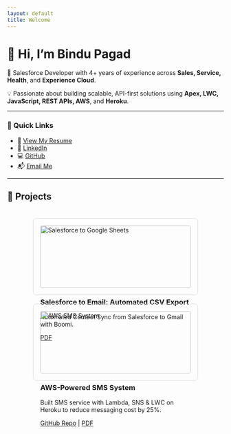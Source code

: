 ```yaml
---
layout: default
title: Welcome
---
```


<!-- Personal Info -->
# 👋 Hi, I’m Bindu Pagad

🎯 Salesforce Developer with 4+ years of experience across **Sales, Service, Health**, and **Experience Cloud**.

💡 Passionate about building scalable, API-first solutions using **Apex, LWC, JavaScript, REST APIs, AWS**, and **Heroku**.

---

### 🔗 Quick Links
- 📄 [View My Resume](BinduPagad.pdf)
- 🔗 [LinkedIn](https://www.linkedin.com/in/bindu-pagad)
- 💻 [GitHub](https://github.com/MissPagad)
- 📬 [Email Me](mailto:bindupagad181997@gmail.com)

---

## 🚀 Projects

<div style="display: flex; flex-wrap: wrap; gap: 20px; justify-content: center; padding: 20px 0;">

  <!-- Project 1 -->
  <div style="flex: 0 1 350px; border: 1px solid #ddd; border-radius: 8px; padding: 16px;">
    <img src="salesforce-google-sheets.png" alt="Salesforce to Google Sheets" style="width: 100%; border-radius: 4px;">
    <h3>Salesforce to Email: Automated CSV Export</h3>
    <p>Automated Contact Sync from Salesforce to Gmail with Boomi.</p>
    <a href="SalesforceBoomi.pdf" target="_blank">PDF</a>
  </div>

  <!-- Project 2 -->
  <div style="flex: 0 1 350px; border: 1px solid #ddd; border-radius: 8px; padding: 16px;">
    <img src="heroku-sms-system.png" alt="AWS SMS System" style="width: 100%; border-radius: 4px;">
    <h3>AWS-Powered SMS System</h3>
    <p>Built SMS service with Lambda, SNS & LWC on Heroku to reduce messaging cost by 25%.</p>
    <a href="https://github.com/MissPagad/aws-sms-system" target="_blank">GitHub Repo</a> |
    <a href="AWSSMSSystem.pdf" target="_blank">PDF</a>
  </div>

</div>
